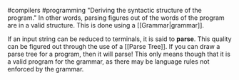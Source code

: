 #compilers #programming 
"Deriving the syntactic structure of the program." In other words, parsing figures out of the words of the program are in a valid structure. This is done using a [[Grammar|grammar]].

If an input string can be reduced to terminals, it is said to **parse**. This quality can be figured out through the use of a [[Parse Tree]]. If you can draw a parse tree for a program, then it will parse! This only means though that it is a valid program for the grammar, as there may be language rules not enforced by the grammar.
